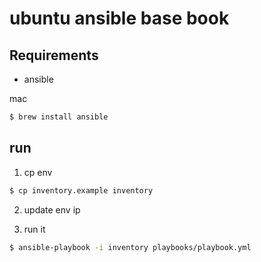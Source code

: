 # ubuntu ansible base book

## Requirements

- ansible

mac

```bash
$ brew install ansible
```

## run

1. cp env

```bash
$ cp inventory.example inventory
```

2. update env ip

3. run it

```bash
$ ansible-playbook -i inventory playbooks/playbook.yml
```